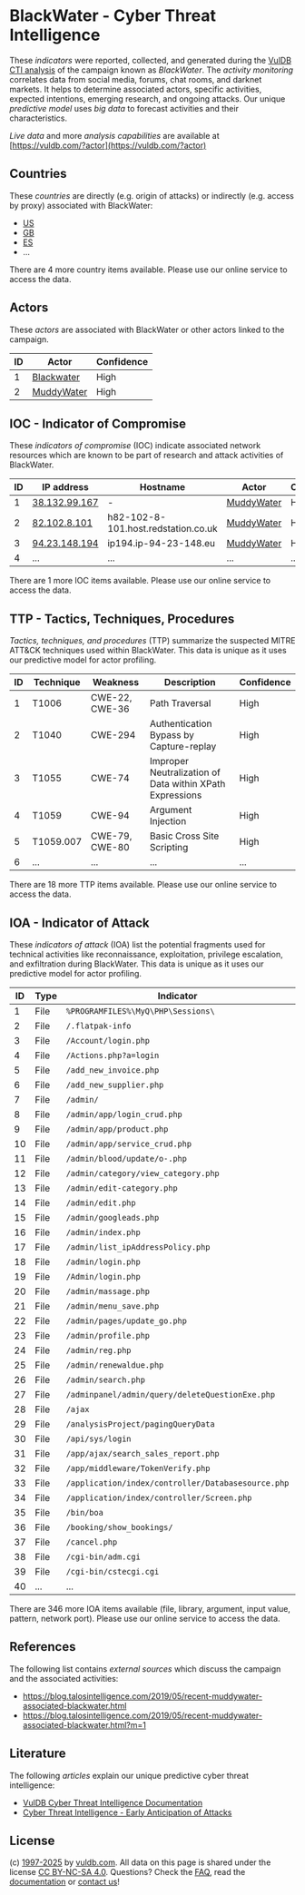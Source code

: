 # BlackWater - Cyber Threat Intelligence

These _indicators_ were reported, collected, and generated during the [VulDB CTI analysis](https://vuldb.com/?kb.cti) of the campaign known as _BlackWater_. The _activity monitoring_ correlates data from social media, forums, chat rooms, and darknet markets. It helps to determine associated actors, specific activities, expected intentions, emerging research, and ongoing attacks. Our unique _predictive model_ uses _big data_ to forecast activities and their characteristics.

_Live data_ and more _analysis capabilities_ are available at [https://vuldb.com/?actor](https://vuldb.com/?actor)

## Countries

These _countries_ are directly (e.g. origin of attacks) or indirectly (e.g. access by proxy) associated with BlackWater:

* [US](https://vuldb.com/?country.us)
* [GB](https://vuldb.com/?country.gb)
* [ES](https://vuldb.com/?country.es)
* ...

There are 4 more country items available. Please use our online service to access the data.

## Actors

These _actors_ are associated with BlackWater or other actors linked to the campaign.

ID | Actor | Confidence
-- | ----- | ----------
1 | [Blackwater](https://vuldb.com/?actor.blackwater) | High
2 | [MuddyWater](https://vuldb.com/?actor.muddywater) | High

## IOC - Indicator of Compromise

These _indicators of compromise_ (IOC) indicate associated network resources which are known to be part of research and attack activities of BlackWater.

ID | IP address | Hostname | Actor | Confidence
-- | ---------- | -------- | ----- | ----------
1 | [38.132.99.167](https://vuldb.com/?ip.38.132.99.167) | - | [MuddyWater](https://vuldb.com/?actor.muddywater) | High
2 | [82.102.8.101](https://vuldb.com/?ip.82.102.8.101) | h82-102-8-101.host.redstation.co.uk | [MuddyWater](https://vuldb.com/?actor.muddywater) | High
3 | [94.23.148.194](https://vuldb.com/?ip.94.23.148.194) | ip194.ip-94-23-148.eu | [MuddyWater](https://vuldb.com/?actor.muddywater) | High
4 | ... | ... | ... | ...

There are 1 more IOC items available. Please use our online service to access the data.

## TTP - Tactics, Techniques, Procedures

_Tactics, techniques, and procedures_ (TTP) summarize the suspected MITRE ATT&CK techniques used within BlackWater. This data is unique as it uses our predictive model for actor profiling.

ID | Technique | Weakness | Description | Confidence
-- | --------- | -------- | ----------- | ----------
1 | T1006 | CWE-22, CWE-36 | Path Traversal | High
2 | T1040 | CWE-294 | Authentication Bypass by Capture-replay | High
3 | T1055 | CWE-74 | Improper Neutralization of Data within XPath Expressions | High
4 | T1059 | CWE-94 | Argument Injection | High
5 | T1059.007 | CWE-79, CWE-80 | Basic Cross Site Scripting | High
6 | ... | ... | ... | ...

There are 18 more TTP items available. Please use our online service to access the data.

## IOA - Indicator of Attack

These _indicators of attack_ (IOA) list the potential fragments used for technical activities like reconnaissance, exploitation, privilege escalation, and exfiltration during BlackWater. This data is unique as it uses our predictive model for actor profiling.

ID | Type | Indicator | Confidence
-- | ---- | --------- | ----------
1 | File | `%PROGRAMFILES%\MyQ\PHP\Sessions\` | High
2 | File | `/.flatpak-info` | High
3 | File | `/Account/login.php` | High
4 | File | `/Actions.php?a=login` | High
5 | File | `/add_new_invoice.php` | High
6 | File | `/add_new_supplier.php` | High
7 | File | `/admin/` | Low
8 | File | `/admin/app/login_crud.php` | High
9 | File | `/admin/app/product.php` | High
10 | File | `/admin/app/service_crud.php` | High
11 | File | `/admin/blood/update/o-.php` | High
12 | File | `/admin/category/view_category.php` | High
13 | File | `/admin/edit-category.php` | High
14 | File | `/admin/edit.php` | High
15 | File | `/admin/googleads.php` | High
16 | File | `/admin/index.php` | High
17 | File | `/admin/list_ipAddressPolicy.php` | High
18 | File | `/admin/login.php` | High
19 | File | `/Admin/login.php` | High
20 | File | `/admin/massage.php` | High
21 | File | `/admin/menu_save.php` | High
22 | File | `/admin/pages/update_go.php` | High
23 | File | `/admin/profile.php` | High
24 | File | `/admin/reg.php` | High
25 | File | `/admin/renewaldue.php` | High
26 | File | `/admin/search.php` | High
27 | File | `/adminpanel/admin/query/deleteQuestionExe.php` | High
28 | File | `/ajax` | Low
29 | File | `/analysisProject/pagingQueryData` | High
30 | File | `/api/sys/login` | High
31 | File | `/app/ajax/search_sales_report.php` | High
32 | File | `/app/middleware/TokenVerify.php` | High
33 | File | `/application/index/controller/Databasesource.php` | High
34 | File | `/application/index/controller/Screen.php` | High
35 | File | `/bin/boa` | Medium
36 | File | `/booking/show_bookings/` | High
37 | File | `/cancel.php` | Medium
38 | File | `/cgi-bin/adm.cgi` | High
39 | File | `/cgi-bin/cstecgi.cgi` | High
40 | ... | ... | ...

There are 346 more IOA items available (file, library, argument, input value, pattern, network port). Please use our online service to access the data.

## References

The following list contains _external sources_ which discuss the campaign and the associated activities:

* https://blog.talosintelligence.com/2019/05/recent-muddywater-associated-blackwater.html
* https://blog.talosintelligence.com/2019/05/recent-muddywater-associated-blackwater.html?m=1

## Literature

The following _articles_ explain our unique predictive cyber threat intelligence:

* [VulDB Cyber Threat Intelligence Documentation](https://vuldb.com/?kb.cti)
* [Cyber Threat Intelligence - Early Anticipation of Attacks](https://www.scip.ch/en/?labs.20201022)

## License

(c) [1997-2025](https://vuldb.com/?kb.changelog) by [vuldb.com](https://vuldb.com/?kb.about). All data on this page is shared under the license [CC BY-NC-SA 4.0](https://creativecommons.org/licenses/by-nc-sa/4.0/). Questions? Check the [FAQ](https://vuldb.com/?kb.faq), read the [documentation](https://vuldb.com/?kb) or [contact us](https://vuldb.com/?contact)!
